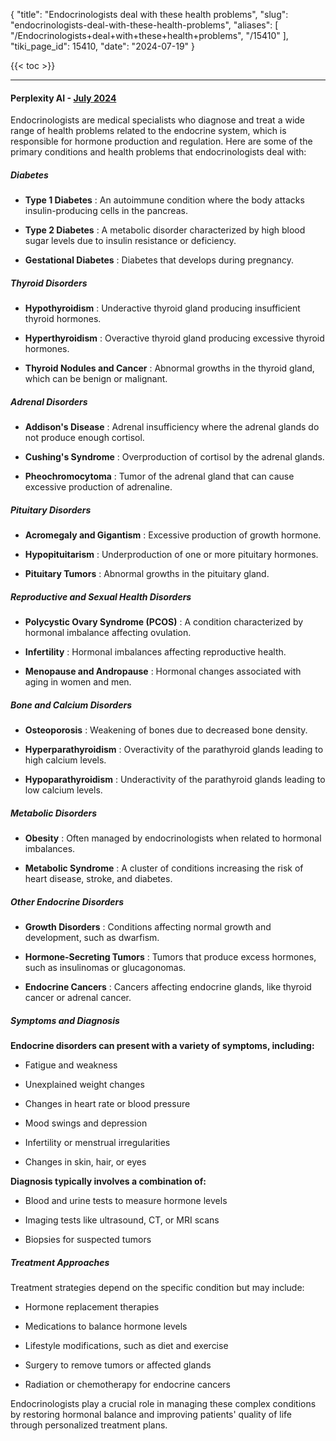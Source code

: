 {
  "title": "Endocrinologists deal with these health problems",
  "slug": "endocrinologists-deal-with-these-health-problems",
  "aliases": [
    "/Endocrinologists+deal+with+these+health+problems",
    "/15410"
  ],
  "tiki_page_id": 15410,
  "date": "2024-07-19"
}

{{< toc >}}

---

#### Perplexity AI - [July 2024](https://www.perplexity.ai/search/what-health-problems-to-endoci-u4AkqZa7RpOmImOn4PQuvA)

Endocrinologists are medical specialists who diagnose and treat a wide range of health problems related to the endocrine system, which is responsible for hormone production and regulation. Here are some of the primary conditions and health problems that endocrinologists deal with:

##### Diabetes

*  **Type 1 Diabetes** : An autoimmune condition where the body attacks insulin-producing cells in the pancreas.

*  **Type 2 Diabetes** : A metabolic disorder characterized by high blood sugar levels due to insulin resistance or deficiency.

*  **Gestational Diabetes** : Diabetes that develops during pregnancy.

##### Thyroid Disorders

*  **Hypothyroidism** : Underactive thyroid gland producing insufficient thyroid hormones.

*  **Hyperthyroidism** : Overactive thyroid gland producing excessive thyroid hormones.

*  **Thyroid Nodules and Cancer** : Abnormal growths in the thyroid gland, which can be benign or malignant.

##### Adrenal Disorders

*  **Addison's Disease** : Adrenal insufficiency where the adrenal glands do not produce enough cortisol.

*  **Cushing's Syndrome** : Overproduction of cortisol by the adrenal glands.

*  **Pheochromocytoma** : Tumor of the adrenal gland that can cause excessive production of adrenaline.

##### Pituitary Disorders

*  **Acromegaly and Gigantism** : Excessive production of growth hormone.

*  **Hypopituitarism** : Underproduction of one or more pituitary hormones.

*  **Pituitary Tumors** : Abnormal growths in the pituitary gland.

##### Reproductive and Sexual Health Disorders

*  **Polycystic Ovary Syndrome (PCOS)** : A condition characterized by hormonal imbalance affecting ovulation.

*  **Infertility** : Hormonal imbalances affecting reproductive health.

*  **Menopause and Andropause** : Hormonal changes associated with aging in women and men.

##### Bone and Calcium Disorders

*  **Osteoporosis** : Weakening of bones due to decreased bone density.

*  **Hyperparathyroidism** : Overactivity of the parathyroid glands leading to high calcium levels.

*  **Hypoparathyroidism** : Underactivity of the parathyroid glands leading to low calcium levels.

##### Metabolic Disorders

*  **Obesity** : Often managed by endocrinologists when related to hormonal imbalances.

*  **Metabolic Syndrome** : A cluster of conditions increasing the risk of heart disease, stroke, and diabetes.

##### Other Endocrine Disorders

*  **Growth Disorders** : Conditions affecting normal growth and development, such as dwarfism.

*  **Hormone-Secreting Tumors** : Tumors that produce excess hormones, such as insulinomas or glucagonomas.

*  **Endocrine Cancers** : Cancers affecting endocrine glands, like thyroid cancer or adrenal cancer.

##### Symptoms and Diagnosis

 **Endocrine disorders can present with a variety of symptoms, including:** 

* Fatigue and weakness

* Unexplained weight changes

* Changes in heart rate or blood pressure

* Mood swings and depression

* Infertility or menstrual irregularities

* Changes in skin, hair, or eyes

 **Diagnosis typically involves a combination of:** 

* Blood and urine tests to measure hormone levels

* Imaging tests like ultrasound, CT, or MRI scans

* Biopsies for suspected tumors

##### Treatment Approaches

Treatment strategies depend on the specific condition but may include:

* Hormone replacement therapies

* Medications to balance hormone levels

* Lifestyle modifications, such as diet and exercise

* Surgery to remove tumors or affected glands

* Radiation or chemotherapy for endocrine cancers

Endocrinologists play a crucial role in managing these complex conditions by restoring hormonal balance and improving patients' quality of life through personalized treatment plans.

